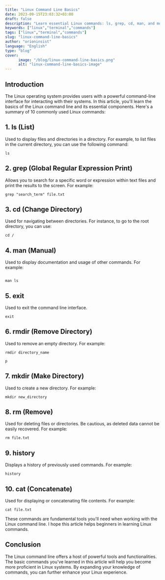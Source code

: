 ```yaml
---
title: "Linux Command Line Basics"
date: 2023-09-15T23:03:32+03:00
draft: false 
description: "Learn essential Linux commands: ls, grep, cd, man, and more in this comprehensive guide"
keywords: ["linux","terminal","commands"]
tags: ["linux","terminal","commands"]
slug: "linux-command-line-basics"
author: "orioninsist"
language: "English"
type: "blog"
cover:
      image: "/blog/linux-command-line-basics.png"
      alt: "linux-command-line-basics-image"
---
```


## Introduction
The Linux operating system provides users with a powerful command-line interface for interacting with their systems. In this article, you'll learn the basics of the Linux command line and its essential components. Here's a summary of 10 commonly used Linux commands:

## 1. ls (List)
Used to display files and directories in a directory. For example, to list files in the current directory, you can use the following command:

```shell
ls 

```

## 2. grep (Global Regular Expression Print)
Allows you to search for a specific word or expression within text files and print the results to the screen. For example:

```shell
grep "search_term" file.txt

```
## 3. cd (Change Directory)
Used for navigating between directories. For instance, to go to the root directory, you can use:

```shell
cd / 
```

## 4. man (Manual)
Used to display documentation and usage of other commands. For example:

```shell

man ls 
```

## 5. exit
Used to exit the command line interface.

```shell
exit 

```
## 6. rmdir (Remove Directory)
Used to remove an empty directory. For example:

```shell
rmdir directory_name

p
```
## 7. mkdir (Make Directory)
Used to create a new directory. For example:

```shell
mkdir new_directory
```
## 8. rm (Remove)
Used for deleting files or directories. Be cautious, as deleted data cannot be easily recovered. For example:

```shell
rm file.txt
```
## 9. history
Displays a history of previously used commands. For example:

```shell
history
```
## 10. cat (Concatenate)
Used for displaying or concatenating file contents. For example:
```shell
cat file.txt
```

These commands are fundamental tools you'll need when working with the Linux command line. I hope this article helps beginners in learning Linux commands.

## Conclusion
The Linux command line offers a host of powerful tools and functionalities. The basic commands you've learned in this article will help you become more proficient in Linux systems. By expanding your knowledge of commands, you can further enhance your Linux experience.
